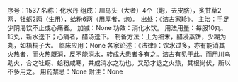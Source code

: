 序号：1537
名称：化水丹
组成：川乌头（大者）4个（炮，去皮脐），炙甘草2两，牡蛎2两（生用），蛤粉6两（用厚者，炮）。
出处：《洁古家珍》。
主治：手足少阴渴饮不止或心痛者。
加减：None
功效：消化水饮。
用法用量：每服10丸、15丸，新水送下；心痛者，醋汤送下。
制备方法：上为细末，醋浸蒸饼，少糊为丸，如梧桐子大。
临床应用：None
各家论述：《法律》：饮水过多，亦有能消其火热者，而火热既消，反不能消水，转成大患者多有之。洁古有见于此。而用川乌助火，合之牡蛎、蛤粉咸寒，共成消水之功也。又恐才退之火热，其根尚伏，所以不多用之。
用药禁忌：None
附注：None
